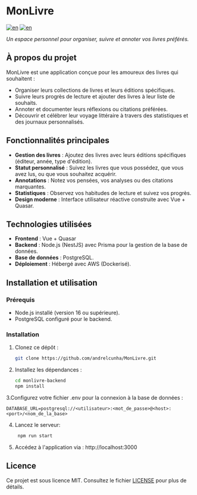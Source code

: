 # MonLivre
[![en](https://img.shields.io/badge/lang-en-red.svg)](README.en.md)
[![en](https://img.shields.io/badge/lang-ptbr-green.svg)](README.pt-br.md)

*Un espace personnel pour organiser, suivre et annoter vos livres préférés.*

## À propos du projet
MonLivre est une application conçue pour les amoureux des livres qui souhaitent :
- Organiser leurs collections de livres et leurs éditions spécifiques.
- Suivre leurs progrès de lecture et ajouter des livres à leur liste de souhaits.
- Annoter et documenter leurs réflexions ou citations préférées.
- Découvrir et célébrer leur voyage littéraire à travers des statistiques et des journaux personnalisés.

## Fonctionnalités principales
- **Gestion des livres** : Ajoutez des livres avec leurs éditions spécifiques (éditeur, année, type d'édition).
- **Statut personnalisé** : Suivez les livres que vous possédez, que vous avez lus, ou que vous souhaitez acquérir.
- **Annotations** : Notez vos pensées, vos analyses ou des citations marquantes.
- **Statistiques** : Observez vos habitudes de lecture et suivez vos progrès.
- **Design moderne** : Interface utilisateur réactive construite avec Vue + Quasar.

## Technologies utilisées
- **Frontend** : Vue + Quasar
- **Backend** : Node.js (NestJS) avec Prisma pour la gestion de la base de données.
- **Base de données** : PostgreSQL.
- **Déploiement** : Hébergé avec AWS (Dockerisé).

## Installation et utilisation
### Prérequis
- Node.js installé (version 16 ou supérieure).
- PostgreSQL configuré pour le backend.

### Installation
1. Clonez ce dépôt :
   ```bash
   git clone https://github.com/andrelcunha/MonLivre.git
   ```

2. Installez les dépendances :
   ```bash
   cd monlivre-backend
   npm install
   ```

3.Configurez votre fichier .env pour la connexion à la base de données :
   ```env
   DATABASE_URL=postgresql://<utilisateur>:<mot_de_passe>@<host>:<port>/<nom_de_la_base>
   ```

4. Lancez le serveur:
   ```bash
    npm run start
    ```

5. Accédez à l'application via : http://localhost:3000

## Licence
Ce projet est sous licence MIT. Consultez le fichier [LICENSE](LICENSE) pour plus de détails.

